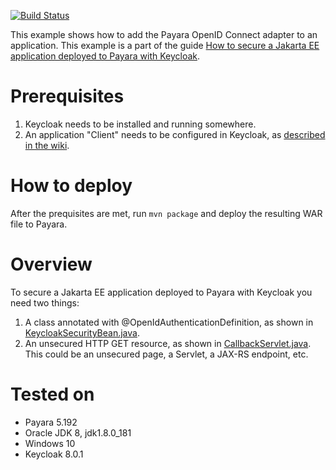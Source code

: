 [![Build Status](https://travis-ci.org/bcgov/moh-iam.svg?branch=master)](https://travis-ci.org/bcgov/moh-iam)

This example shows how to add the Payara OpenID Connect adapter to an application. This example is a part of the guide [How to secure a Jakarta EE application deployed to Payara with Keycloak](https://github.com/bcgov/moh-iam/wiki/How-to-secure-a-Jakarta-EE-application-deployed-to-Payara-with-Keycloak).

# Prerequisites

1. Keycloak needs to be installed and running somewhere.
2. An application "Client" needs to be configured in Keycloak, as [described in the wiki](https://github.com/bcgov/moh-iam/wiki/How-to-secure-a-Jakarta-EE-application-deployed-to-Payara-with-Keycloak).

# How to deploy

After the prequisites are met, run `mvn package` and deploy the resulting WAR file to Payara.

# Overview

To secure a Jakarta EE application deployed to Payara with Keycloak you need two things:

1. A class annotated with @OpenIdAuthenticationDefinition, as shown in [KeycloakSecurityBean.java](https://github.com/bcgov/moh-iam/blob/master/keycloak-javaee-example/src/main/java/ca/bc/gov/health/security/KeycloakSecurityBean.java).
2. An unsecured HTTP GET resource, as shown in [CallbackServlet.java](https://github.com/bcgov/moh-iam/blob/master/keycloak-javaee-example/src/main/java/ca/bc/gov/health/security/CallbackServlet.java). This could be an unsecured page, a Servlet, a JAX-RS endpoint, etc.

# Tested on

* Payara 5.192
* Oracle JDK 8, jdk1.8.0_181
* Windows 10
* Keycloak 8.0.1
